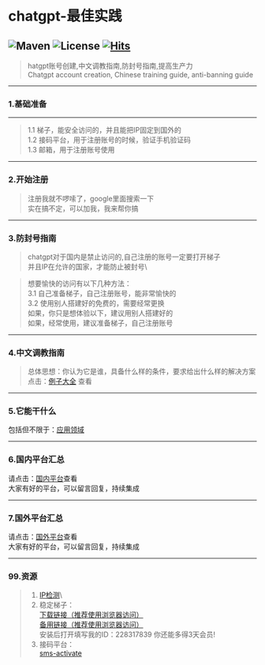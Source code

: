 # chatgpt-最佳实践
![Maven](https://img.shields.io/maven-central/v/org.apache.dubbo/dubbo.svg)
![License](https://img.shields.io/github/license/alibaba/dubbo.svg)
[![Hits](https://hits.seeyoufarm.com/api/count/incr/badge.svg?url=https%3A%2F%2Fgithub.com%2Fmirror-lhl%2Fchatgpt-practice&count_bg=%2379C83D&title_bg=%23555555&icon=&icon_color=%23E7E7E7&title=hits&edge_flat=false)](https://hits.seeyoufarm.com)
---
> hatgpt账号创建,中文调教指南,防封号指南,提高生产力\
> Chatgpt account creation, Chinese training guide, anti-banning guide
---
### 1.基础准备

---
> 1.1 梯子，能安全访问的，并且能把IP固定到国外的\
> 1.2 接码平台，用于注册账号的时候，验证手机验证码\
> 1.3 邮箱，用于注册账号使用
---
### 2.开始注册
> 注册我就不啰嗦了，google里面搜索一下\
> 实在搞不定，可以加我，我来帮你搞
---

### 3.防封号指南
> chatgpt对于国内是禁止访问的,自己注册的账号一定要打开梯子\
> 并且IP在允许的国家，才能防止被封号\

> 想要愉快的访问有以下几种方法：\
> 3.1 自己准备梯子，自己注册账号，能非常愉快的\
> 3.2 使用别人搭建好的免费的，需要经常更换\
> 如果，你只是想体验以下，建议用别人搭建好的\
> 如果，经常使用，建议准备梯子，自己注册账号
---

### 4.中文调教指南
> 总体思想：你认为它是谁，具备什么样的条件，要求给出什么样的解决方案\
> 点击：[例子大全](PROMPTS.md) 查看
---

### 5.它能干什么
包括但不限于：[应用领域](TODO.md)

---
### 6.国内平台汇总
请点击：[国内平台](domestic.md)查看\
大家有好的平台，可以留言回复，持续集成

---
### 7.国外平台汇总
请点击：[国外平台](foreign.md)查看\
大家有好的平台，可以留言回复，持续集成

---
### 99.资源
> 1. [IP检测](https://iplocation.com/)\
> 2. 稳定梯子：\
> [下载链接（推荐使用浏览器访问）](https://bitbucket.org/letsgogo/letsgogo_18/src/master/README.md)\
> [备用链接（推荐使用浏览器访问）](https://github.com/LetsGo666/LetsGo_4)\
> 安装后打开填写我的ID：228317839 你还能多得3天会员!
> 3. 接码平台：\
> [sms-activate](https://sms-activate.org/?ref=6463321)

